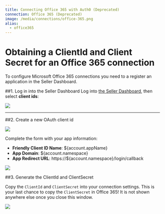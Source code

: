 ```yaml
---
title: Connecting Office 365 with Auth0 (Deprecated)
connection: Office 365 (Deprecated)
image: /media/connections/office-365.png
alias:
  - office365
---
```


# Obtaining a ClientId and Client Secret for an Office 365 connection

To configure Microsoft Office 365 connections you need to a register an application in the Seller Dashboard.

##1. Log in into the Seller Dashboard
Log into [the Seller Dashboard](https://sellerdashboard.microsoft.com), then select __client ids__:

![](/media/articles/connections/enterprise/o365-deprecated/o365-portal-1.png)

---

##2. Create a new OAuth client id

![](/media/articles/connections/enterprise/o365-deprecated/o365-portal-2.png)

Complete the form with your app information:

* **Friendly Client ID Name**: ${account.appName}
* **App Domain**: ${account.namespace}
* **App Redirect URL**: https://${account.namespace}/login/callback

![](/media/articles/connections/enterprise/o365-deprecated/o365-portal-3.png)

##3. Generate the ClientId and ClientSecret

Copy the `ClientId` and `ClientSecret` into your connection settings. This is your last chance to copy the `ClientSecret` in Office 365! It is not shown anywhere else once you close this window.

![](/media/articles/connections/enterprise/o365-deprecated/o365-portal-4.png)
